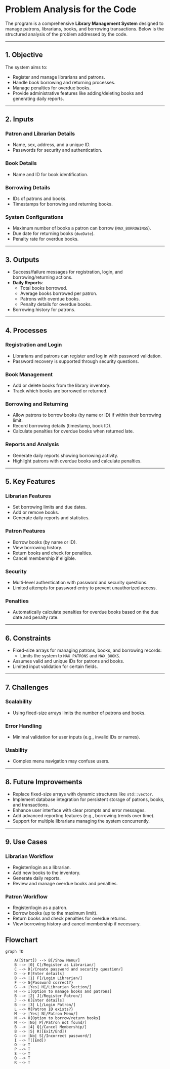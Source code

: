 # Problem Analysis for the Code

The program is a comprehensive **Library Management System** designed to manage patrons, librarians, books, and borrowing transactions. Below is the structured analysis of the problem addressed by the code.

---

## 1. Objective

The system aims to:
- Register and manage librarians and patrons.
- Handle book borrowing and returning processes.
- Manage penalties for overdue books.
- Provide administrative features like adding/deleting books and generating daily reports.

---

## 2. Inputs

### Patron and Librarian Details
- Name, sex, address, and a unique ID.
- Passwords for security and authentication.

### Book Details
- Name and ID for book identification.

### Borrowing Details
- IDs of patrons and books.
- Timestamps for borrowing and returning books.

### System Configurations
- Maximum number of books a patron can borrow (`MAX_BORROWINGS`).
- Due date for returning books (`dueDate`).
- Penalty rate for overdue books.

---

## 3. Outputs

- Success/failure messages for registration, login, and borrowing/returning actions.
- **Daily Reports**:
  - Total books borrowed.
  - Average books borrowed per patron.
  - Patrons with overdue books.
  - Penalty details for overdue books.
- Borrowing history for patrons.

---

## 4. Processes

### Registration and Login
- Librarians and patrons can register and log in with password validation.
- Password recovery is supported through security questions.

### Book Management
- Add or delete books from the library inventory.
- Track which books are borrowed or returned.

### Borrowing and Returning
- Allow patrons to borrow books (by name or ID) if within their borrowing limit.
- Record borrowing details (timestamp, book ID).
- Calculate penalties for overdue books when returned late.

### Reports and Analysis
- Generate daily reports showing borrowing activity.
- Highlight patrons with overdue books and calculate penalties.

---

## 5. Key Features

### Librarian Features
- Set borrowing limits and due dates.
- Add or remove books.
- Generate daily reports and statistics.

### Patron Features
- Borrow books (by name or ID).
- View borrowing history.
- Return books and check for penalties.
- Cancel membership if eligible.

### Security
- Multi-level authentication with password and security questions.
- Limited attempts for password entry to prevent unauthorized access.

### Penalties
- Automatically calculate penalties for overdue books based on the due date and penalty rate.

---

## 6. Constraints

- Fixed-size arrays for managing patrons, books, and borrowing records:
  - Limits the system to `MAX_PATRONS` and `MAX_BOOKS`.
- Assumes valid and unique IDs for patrons and books.
- Limited input validation for certain fields.

---

## 7. Challenges

### Scalability
- Using fixed-size arrays limits the number of patrons and books.

### Error Handling
- Minimal validation for user inputs (e.g., invalid IDs or names).

### Usability
- Complex menu navigation may confuse users.

---

## 8. Future Improvements

- Replace fixed-size arrays with dynamic structures like `std::vector`.
- Implement database integration for persistent storage of patrons, books, and transactions.
- Enhance user interface with clear prompts and error messages.
- Add advanced reporting features (e.g., borrowing trends over time).
- Support for multiple librarians managing the system concurrently.

---

## 9. Use Cases

### Librarian Workflow
- Register/login as a librarian.
- Add new books to the inventory.
- Generate daily reports.
- Review and manage overdue books and penalties.

### Patron Workflow
- Register/login as a patron.
- Borrow books (up to the maximum limit).
- Return books and check penalties for overdue returns.
- View borrowing history and cancel membership if necessary.
## Flowchart
```mermaid
graph TD

    A([Start]) --> B[/Show Menu/]
    B --> |0| C[/Register as Librarian/]
    C --> D[/Create password and security question/]
    D --> E[Enter details]
    B --> |1| F[/Login Librarian/]
    F --> G{Password correct?}
    G --> |Yes| H[/Librarian Section/]
    H --> I[Option to manage books and patrons]
    B --> |2| J[/Register Patron/]
    J --> K[Enter details]
    B --> |3| L[/Login Patron/]
    L --> M{Patron ID exists?}
    M --> |Yes| N[/Patron Menu/]
    N --> O[Option to borrow/return books]
    M --> |No| P[/Patron not found/]
    B --> |4| Q[/Cancel Membership/]
    B --> |5| R([Exit/End])
    G --> |No| S[/Incorrect password/]
    I --> T([End])
    O --> T
    P --> T
    S --> T
    Q --> T
    R --> T

